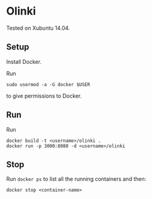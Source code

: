 # Olinki

Tested on Xubuntu 14.04.

## Setup

Install Docker.

Run

    sudo usermod -a -G docker $USER

to give permissions to Docker.

## Run

Run

    docker build -t <username>/olinki .
    docker run -p 3000:8080 -d <username>/olinki

## Stop

Run ```docker ps``` to list all the running containers and then:

    docker stop <container-name>
